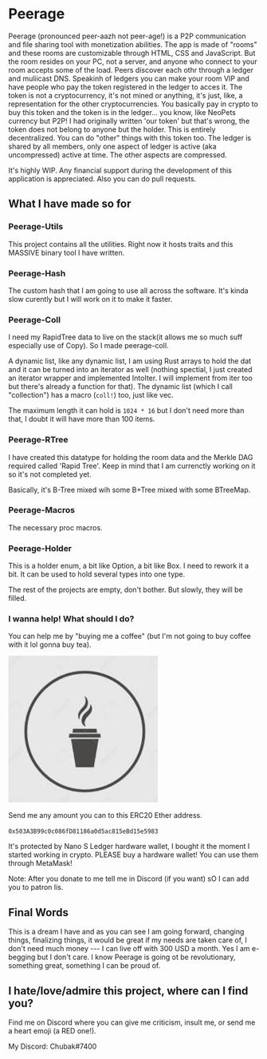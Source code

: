 # Peerage

Peerage (pronounced peer-aazh not peer-age!) is a P2P communication and file sharing tool  with monetization abilities. The app is made of "rooms" and these rooms are customizable through HTML, CSS and JavaScript. But the room resides on your PC, not a server, and anyone who connect to your room accepts some of the load. Peers discover each othr through a ledger and muliicast DNS.  Speakinh of ledgers you can make your room VIP and have people who pay the token registered in the ledger to acces it. The token is not a cryptocurrency, it's not mined or anything, it's just, like, a representation for the other cryptocurrencies. You basically pay in crypto to buy this token and the token is in the ledger... you know, like NeoPets currency but P2P! I had originally written 'our token' but that's wrong, the token does not belong to anyone but the holder. This is entirely decentralized. You can do "other" things with this token too. The ledger is shared by all members, only one aspect of ledger is active (aka uncompressed) active at time. The other aspects are compressed.

It's highly WIP. Any financial support during the development of this application is appreciated. Also you can do pull requests. 

## What I have made so for

### Peerage-Utils

This project contains all the utilities. Right now it hosts traits and this MASSIVE binary tool I have written. 


### Peerage-Hash

The custom hash that I am going to use all across the software. It's kinda slow curently but I will work on it to make it faster.

### Peerage-Coll

I need my RapidTree data to live on the stack(it allows me so much suff especially use of Copy). So I made peerage-coll.

A dynamic list, like any dynamic list, I am using Rust arrays to hold the dat and it can be turned into an iterator as well (nothing spectial, I just created an iterator wrapper and implemented IntoIter. I will implement from iter too but there's already a function for that). The dynamic list (which I call "collection") has a macro (`coll!`) too, just like vec.

The maximum length it can hold is `1024 * 16` but I don't need more than that, I doubt it will have more than 100 items.

### Peerage-RTree

I have created this datatype for holding the room data and the Merkle DAG required called 'Rapid Tree'. Keep in mind that I am currenctly working  on it so it's not completed yet.

Basically, it's B-Tree mixed wih some B+Tree mixed with some BTreeMap.

### Peerage-Macros

The necessary proc macros.

### Peerage-Holder

This is a holder enum, a bit like Option, a bit like Box. I need to rework it a bit. It can be used to hold several types into one type.



The rest of the projects are empty, don't bother. But slowly, they will be filled.


### I wanna help! What should I do?

You can help me by "buying me a coffee" (but I'm not going to buy coffee with it lol gonna buy tea).

![](coffee.png)

Send me any amount you can to this ERC20 Ether address. 


`0x503A3B99c0c086fD81186a0d5ac815eBd15e5983`

It's protected by Nano S Ledger hardware wallet, I bought it the moment I started working in crypto. PLEASE buy a hardware wallet! You can use them through MetaMask!

Note: After you donate to me tell me in Discord (if you want) sO I can add you to patron lis. 

## Final Words

This is a dream I have and as you can see I am going forward, changing things, finalizing things, it would be great if my needs are taken care of, I don't need much money --- I can live off with 300 USD a month. Yes I am e-begging but I don't care. I know Peerage is going ot be revolutionary, something great, something I can be proud of.


## I hate/love/admire this project, where can I find you?

Find me on Discord where you can give me criticism, insult me, or send me a heart emoji (a RED one!).

My Discord: Chubak#7400